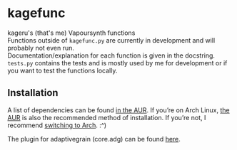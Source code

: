 # kagefunc
kageru's (that's me) Vapoursynth functions\
Functions outside of `kagefunc.py` are currently in development and will probably not even run.\
Documentation/explanation for each function is given in the docstring.\
`tests.py` contains the tests and is mostly used by me for development or if you want to test the functions locally.

## Installation
A list of dependencies can be found [in the AUR](https://aur.archlinux.org/packages/vapoursynth-plugin-kagefunc-git).
If you’re on Arch Linux, [the AUR](https://aur.archlinux.org/packages/vapoursynth-plugin-kagefunc-git) is also the recommended method of installation.
If you’re not, I recommend [switching to Arch](https://www.archlinux.org/download/). :^)

The plugin for adaptivegrain (core.adg) can be found [here](https://git.kageru.moe/kageru/adaptivegrain/releases).
